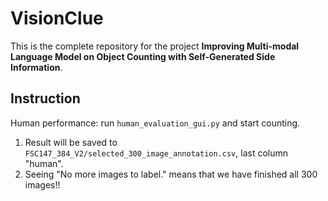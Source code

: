 # VisionClue

This is the complete repository for the project **Improving Multi-modal Language Model on Object Counting with Self-Generated Side Information**.

## Instruction
Human performance: run `human_evaluation_gui.py` and start counting. 
1. Result will be saved to `FSC147_384_V2/selected_300_image_annotation.csv`, last column "human".
2. Seeing "No more images to label." means that we have finished all 300 images!!
